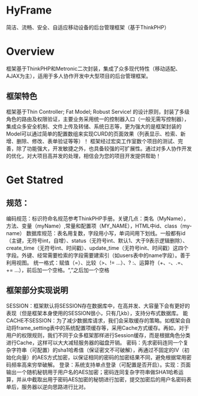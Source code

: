 # HyFrame
简洁、流畅、安全、自适应移动设备的后台管理框架（基于ThinkPHP）
# Overview
框架基于ThinkPHP和Metronic二次封装，集成了众多现代特性（移动适配、AJAX为主），适用于多人协作开发中大型项目的后台管理框架。
## 框架特色
框架基于Thin Controller; Fat Model; Robust Service! 的设计原则，封装了多级角色的路由及权限验证，主要业务采用统一的控制器入口（一般无需写控制器），集成众多安全机制、文件上传及转储、系统日志等，更为强大的是框架封装的Model可以通过简单的配置数组来实现CURD的页面效果（列表显示、检索、新增、删除、修改、表单验证等等）！
框架经过宏奕工作室数个项目的测试、完善，除了功能强大，开发敏捷之外，也具备较强的可扩展性。通过对多人协作开发的优化，对大项目高并发的处理，相信会为您的项目开发提供帮助！
# Get Statred
## 规范：
编码规范：标识符命名规范参考ThinkPHP手册。关键几点：类名（MyName），方法、变量（myName）,常量和配置项（MY_NAME），HTML中id、class（my-name）
数据库规范：表名用复数，字段用小写，单词间用下划线。一般都有id（主键，无符号int，自增）、status（无符号int、默认1、大于9表示逻辑删除）、create_time（无符号int、时间戳）、update_time（无符号init、时间戳）这四个字段。外键、经常需要检索的字段需要建索引（如users表中的name字段）。善于利用视图。
统一格式：赋值（=）、比较（>、!= ...）、? :、运算符（+、-、.=、+= ...），前后加一个空格。“,”之后加一个空格
## 框架部分实现说明
SESSION：框架默认将SESSION存在数据库中，在高并发、大容量下会有更好的表现（但是框架本身使用的SESSION很小，只有几kb），支持分布式数据库。
能CACHE不SESSION：为了减少数据库请求，我们会采取缓存的策略。如框架会自动将frame_setting表中的系统配置项缓存等，采用Cache方式缓存。再如，对于用户的权限规则，我们不同于众多框架那样进行Session缓存，而是根据角色分类进行Cache，这样可以大大减轻服务器的磁盘开销。
密码：先求密码连同一个复杂字符串（可配置）的sha1哈希值（保证密文不可破解），再通过不固定的IV（初始化向量）的AES方式加密，以保证相同的密码的加密结果不同，避免根据常用密码频率高来穷举破解。
登录：系统支持单点登录（可配置是否开启）。实现：页面输出一个随机秘钥用于用户名的AES加密；密码连同复杂字符串做SHA1哈希运算，并从中截取出用于密码AES加密的秘钥进行加密，提交加密后的用户名密码表单后，服务器以逆向思路进行比对。
